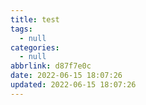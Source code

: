 ```yaml
---
title: test
tags:
  - null
categories:
  - null
abbrlink: d87f7e0c
date: 2022-06-15 18:07:26
updated: 2022-06-15 18:07:26
---
```






*<!--more-->*

